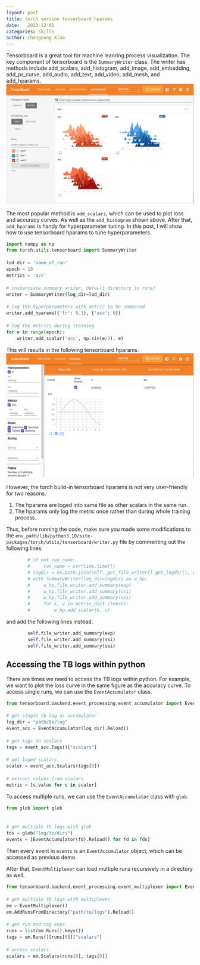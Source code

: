```yaml
---
layout: post
title: torch version tensorboard hparams
date:   2023-12-01
categories: skills
author: Chenguang Xiao
---
```


Tensorboard is a great tool for machine leanring process visualization.
The key component of tensorboard is the `SummaryWriter` class.
The writer has methods include add_scalars, add_histogram, add_image, add_embedding, add_pr_curve, add_audio, add_text, add_video, add_mesh, and add_hparams.
![add_hparams](/assets/images/post/tb-hist.png)

The most popular method is `add_scalars`, which can be used to plot loss and accuracy curves. As well as the `add_histogram` shown above.
After that, `add_hparams` is handy for hyperparameter tuning. In this post, I will show how to use tensorboard hparams to tune hyperparameters.

```python
import numpy as np
from torch.utils.tensorboard import SummaryWriter

lod_dir = 'name_of_run'
epoch = 10
metrics = 'acc'

# instantiate summary writer, default directory is runs/
writer = SummaryWriter(log_dir=lod_dir)

# log the hyperparameters with metric to be compared
writer.add_hparams({'lr': 0.1}, {'acc': 0})

# log the metrics during training
for e in range(epoch):
    writer.add_scalar('acc', np.sin(e/3), e)
```
This will results in the following tensorboard hparams.
![add_hparam](/assets/images/post/tb-hparam.png)

However, the torch build-in tensorboard hparams is not very user-friendly for two reasons.
1. The hparams are loged into same file as other scalars in the same run.
2. The hparams only log the metric once rather than during whole training process.

Thus, before running the code, make sure you made some modifications to the `env_path/lib/python3.10/site-packages/torch/utils/tensorboard/writer.py` file by commenting out the following lines. 
```python
        # if not run_name:
        #     run_name = str(time.time())
        # logdir = os.path.join(self._get_file_writer().get_logdir(), run_name)
        # with SummaryWriter(log_dir=logdir) as w_hp:
        #     w_hp.file_writer.add_summary(exp)
        #     w_hp.file_writer.add_summary(ssi)
        #     w_hp.file_writer.add_summary(sei)
        #     for k, v in metric_dict.items():
        #         w_hp.add_scalar(k, v)
```
and add the following lines instead.
```python
        self.file_writer.add_summary(exp)
        self.file_writer.add_summary(ssi)
        self.file_writer.add_summary(sei)
```

## Accessing the TB logs within python

There are times we need to access the TB logs within python.
For example, we want to plot the loss curve in the same figure as the accuracy curve.
To access single runs, we can use the `EventAccumulator` class.
```python
from tensorboard.backend.event_processing.event_accumulator import EventAccumulator

# get single tb log as accumulator
log_dir = "path/to/log"
event_acc = EventAccumulator(log_dir).Reload()

# get tags in scalars
tags = event_acc.Tags()["scalars"]

# get loged scalars
scaler = event_acc.Scalars(tags[0])

# extract values from scalars
metric = [s.value for s in scaler]
```

To access multiple runs, we can use the `EventAccumulator` class with `glob`.
```python
from glob import glob


# get multiple tb logs with glob
fds = glob("log/to/dirs")
events = [EventAccumulator(fd).Reload() for fd in fds]
```

Then every event in `events` is an `EventAccumulator` object, which can be accessed as previous demo.

After that, `EventMultiplexer` can load multiple runs recursively in a directory as well.

```python
from tensorboard.backend.event_processing.event_multiplexer import EventMultiplexer

# get multiple tb logs with multiplexer
em = EventMultiplexer()
em.AddRunsFromDirectory("path/to/logs").Reload()

# get run and tag keys
runs = list(em.Runs().keys())
tags = em.Runs()[runs[0]]["scalars"]

# access scalars
scalars = em.Scalars(runs[0], tags[0])
```
